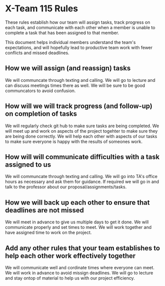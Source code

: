 # X-Team 115 Rules

These rules establish how our team will assign tasks,
track progress on each task, and communicate with each other 
when a member is unable to complete a task that has been assigned to that member.

This document helps individual members understand the team's expectations,
and will hopefully lead to productive team work with fewer conflicts
and missed deadlines.

## How we will assign (and reassign) tasks
We will communcate through texting and calling. 
We will go to lecture and can discuss meetings times there as well. 
We will be sure to be good communcators to avoid confusion. 
## How will we will track progress (and follow-up) on completion of tasks
We will regularly check git hub to make sure tasks are being completed.
We will meet up and work on aspects of the project togehter to make sure they are being done correctly. 
We will help each other with aspects of our tasks to make sure everyone is happy with the results of someones work. 
## How will will communicate difficulties with a task assigned to us
We will communcate through texting and calling. 
We will go into TA's office hours as necessary and ask them for guidance.
If required we will go in and talk to the professor about our proposal/assignments/tasks. 
## How we will back up each other to ensure that deadlines are not missed
We will meet in advance to give us multiple days to get it done. 
We will communicate properly and set times to meet. 
We will work together and have assigned time to work on the project. 
## Add any other rules that your team establishes to help each other work effectively together
We will communicate well and cordinate times where everyone can meet. 
We will work in advance to avoid missign deadlines. 
We will go to lecture and stay ontop of material to help us with our project efficiency. 
